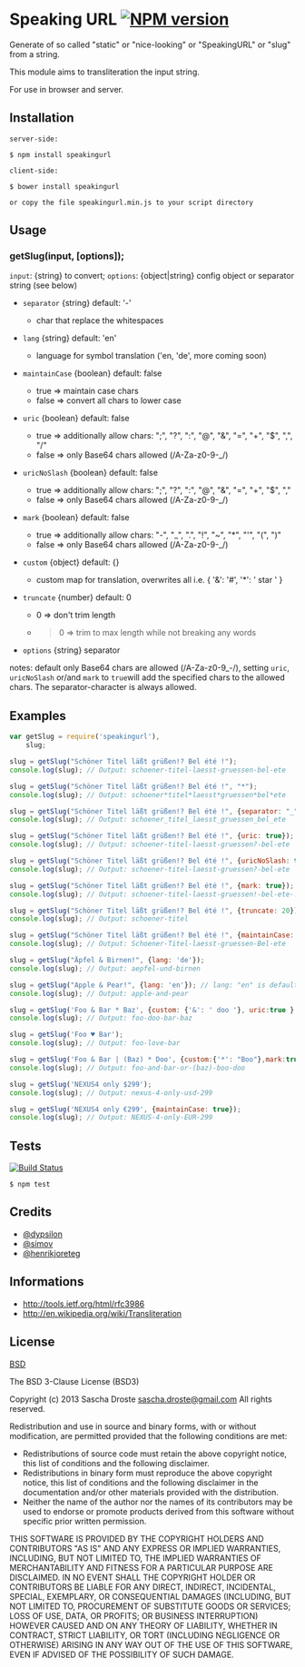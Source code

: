 # Speaking URL [![NPM version](https://badge.fury.io/js/speakingurl.png)](http://badge.fury.io/js/speakingurl)
Generate of so called "static" or "nice-looking" or "SpeakingURL" or "slug" from a string.

This module aims to transliteration the input string.

For use in browser and server.

## Installation
    server-side:

    $ npm install speakingurl

    client-side:

    $ bower install speakingurl

    or copy the file speakingurl.min.js to your script directory

## Usage
### getSlug(input, [options]);
```input```: {string} to convert; ```options```: {object|string} config object or separator string (see below)

* ```separator``` {string} default: '-'
    * char that replace the whitespaces
* ```lang``` {string} default: 'en'
    * language for symbol translation ('en, 'de', more coming soon)
* ```maintainCase``` {boolean} default: false
    * true => maintain case chars
    * false => convert all chars to lower case
* ```uric``` {boolean} default: false
    * true => additionally allow chars: ";", "?", ":", "@", "&", "=", "+", "$", ",", "/"
    * false => only Base64 chars allowed (/A-Za-z0-9-_/)
* ```uricNoSlash``` {boolean} default: false
    * true => additionally allow chars: ";", "?", ":", "@", "&", "=", "+", "$", ","
    * false => only Base64 chars allowed (/A-Za-z0-9-_/)
* ```mark``` {boolean} default: false
    * true => additionally allow chars: "-", "_", ".", "!", "~", "*", "'", "(", ")"
    * false => only Base64 chars allowed (/A-Za-z0-9-_/)
* ```custom``` {object} default: {} 
    * custom map for translation, overwrites all i.e. { '&': '#', '*': ' star ' }
* ```truncate``` {number} default: 0
    * 0 => don't trim length
    * >0 => trim to max length while not breaking any words

* ```options``` {string} separator

notes: default only Base64 chars are allowed (/A-Za-z0-9_-/), setting ```uric```, ```uricNoSlash``` or/and ```mark``` to ```true```will add the specified chars to the allowed chars. The separator-character is always allowed.

## Examples
```javascript
var getSlug = require('speakingurl'),
    slug;

slug = getSlug("Schöner Titel läßt grüßen!? Bel été !");
console.log(slug); // Output: schoener-titel-laesst-gruessen-bel-ete

slug = getSlug("Schöner Titel läßt grüßen!? Bel été !", "*");
console.log(slug); // Output: schoener*titel*laesst*gruessen*bel*ete

slug = getSlug("Schöner Titel läßt grüßen!? Bel été !", {separator: "_"});
console.log(slug); // Output: schoener_titel_laesst_gruessen_bel_ete

slug = getSlug("Schöner Titel läßt grüßen!? Bel été !", {uric: true});
console.log(slug); // Output: schoener-titel-laesst-gruessen?-bel-ete

slug = getSlug("Schöner Titel läßt grüßen!? Bel été !", {uricNoSlash: true});
console.log(slug); // Output: schoener-titel-laesst-gruessen?-bel-ete

slug = getSlug("Schöner Titel läßt grüßen!? Bel été !", {mark: true});
console.log(slug); // Output: schoener-titel-laesst-gruessen!-bel-ete-!

slug = getSlug("Schöner Titel läßt grüßen!? Bel été !", {truncate: 20});
console.log(slug); // Output: schoener-titel

slug = getSlug("Schöner Titel läßt grüßen!? Bel été !", {maintainCase: true});
console.log(slug); // Output: Schoener-Titel-laesst-gruessen-Bel-ete

slug = getSlug("Äpfel & Birnen!", {lang: 'de'});
console.log(slug); // Output: aepfel-und-birnen

slug = getSlug("Apple & Pear!", {lang: 'en'}); // lang: "en" is default, just to clarify
console.log(slug); // Output: apple-and-pear

slug = getSlug('Foo & Bar * Baz', {custom: {'&': ' doo '}, uric:true } );
console.log(slug); // Output: foo-doo-bar-baz

slug = getSlug('Foo ♥ Bar');
console.log(slug); // Output: foo-love-bar

slug = getSlug('Foo & Bar | (Baz) * Doo', {custom:{'*': "Boo"},mark:true});
console.log(slug); // Output: foo-and-bar-or-(baz)-boo-doo

slug = getSlug('NEXUS4 only $299');
console.log(slug); // Output: nexus-4-only-usd-299

slug = getSlug('NEXUS4 only €299', {maintainCase: true});
console.log(slug); // Output: NEXUS-4-only-EUR-299
```

## Tests
[![Build Status](https://travis-ci.org/pid/speakingurl.png)](https://travis-ci.org/pid/speakingurl)

```shell
$ npm test
```

## Credits
- [@dypsilon](https://github.com/dypsilon/js-replace-diacritics)
- [@simov](https://github.com/simov/slugify)
- [@henrikjoreteg](https://github.com/henrikjoreteg/slugger)

## Informations
- http://tools.ietf.org/html/rfc3986
- http://en.wikipedia.org/wiki/Transliteration

## License
[BSD](https://raw.github.com/pid/speakingurl/master/LICENCE)

The BSD 3-Clause License (BSD3)

Copyright (c) 2013 Sascha Droste <sascha.droste@gmail.com>
All rights reserved.

Redistribution and use in source and binary forms, with or without modification, are permitted provided that the following conditions are met:

* Redistributions of source code must retain the above copyright notice, this list of conditions and the following disclaimer.
* Redistributions in binary form must reproduce the above copyright notice, this list of conditions and the following disclaimer in the documentation and/or other materials provided with the distribution.
* Neither the name of the author nor the names of its contributors may be used to endorse or promote products derived from this software without specific prior written permission.

THIS SOFTWARE IS PROVIDED BY THE COPYRIGHT HOLDERS AND CONTRIBUTORS "AS IS" AND ANY EXPRESS OR IMPLIED WARRANTIES, INCLUDING, BUT NOT LIMITED TO, THE IMPLIED WARRANTIES OF MERCHANTABILITY AND FITNESS FOR A PARTICULAR PURPOSE ARE DISCLAIMED. IN NO EVENT SHALL THE COPYRIGHT HOLDER OR CONTRIBUTORS BE LIABLE FOR ANY DIRECT, INDIRECT, INCIDENTAL, SPECIAL, EXEMPLARY, OR CONSEQUENTIAL DAMAGES (INCLUDING, BUT NOT LIMITED TO, PROCUREMENT OF SUBSTITUTE GOODS OR SERVICES; LOSS OF USE, DATA, OR PROFITS; OR BUSINESS INTERRUPTION) HOWEVER CAUSED AND ON ANY THEORY OF LIABILITY, WHETHER IN CONTRACT, STRICT LIABILITY, OR TORT (INCLUDING NEGLIGENCE OR OTHERWISE) ARISING IN ANY WAY OUT OF THE USE OF THIS SOFTWARE, EVEN IF ADVISED OF THE POSSIBILITY OF SUCH DAMAGE.
